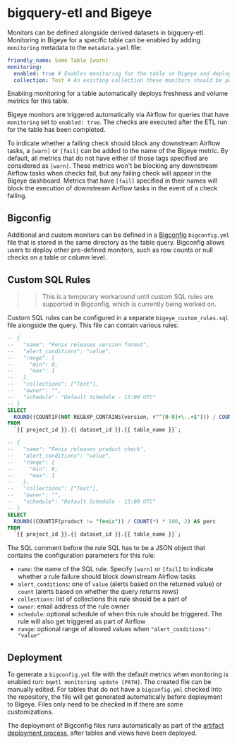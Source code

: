 # bigquery-etl and Bigeye

Monitors can be defined alongside derived datasets in bigquery-etl. Monitoring in Bigeye for a specific table can be enabled by adding `monitoring` metadata to the `metadata.yaml` file:

```yaml
friendly_name: Some Table [warn]
monitoring:
  enabled: true # Enables monitoring for the table in Bigeye and deploys freshness and volume metrics
  collection: Test # An existing collection these monitors should be part of in Bigeye
```

Enabling monitoring for a table automatically deploys freshness and volume metrics for this table.

Bigeye monitors are triggered automatically via Airflow for queries that have `monitoring` set to `enabled: true`. The checks are executed after the ETL run for the table has been completed.

To indicate whether a failing check should block any downstream Airflow tasks, a `[warn]` or `[fail]` can be added to the name of the Bigeye metric. By default, all metrics that do not have either of those tags specified are considered as `[warn]`. These metrics won't be blocking any downstream Airflow tasks when checks fail, but any failing check will appear in the Bigeye dashboard. Metrics that have `[fail]` specified in their names will block the execution of downstream Airflow tasks in the event of a check failing.

## Bigconfig

Additional and custom monitors can be defined in a [Bigconfig](https://docs.bigeye.com/docs/bigconfig#example-template) `bigconfig.yml` file that is stored in the same directory as the table query. Bigconfig allows users to deploy other pre-defined monitors, such as row counts or null checks on a table or column level.

## Custom SQL Rules

> > This is a temporary workaround until custom SQL rules are supported in Bigconfig, which is currently being worked on.

Custom SQL rules can be configured in a separate `bigeye_custom_rules.sql` file alongside the query. This file can contain various rules:

```sql
-- {
--   "name": "Fenix releases version format",
--   "alert_conditions": "value",
--   "range": {
--     "min": 0,
--     "max": 1
--   },
--   "collections": ["Test"],
--   "owner": "",
--   "schedule": "Default Schedule - 13:00 UTC"
-- }
SELECT
  ROUND((COUNTIF(NOT REGEXP_CONTAINS(version, r"^[0-9]+\..+$"))) / COUNT(*) * 100, 2) AS perc
FROM
  `{{ project_id }}.{{ dataset_id }}.{{ table_name }}`;

-- {
--   "name": "Fenix releases product check",
--   "alert_conditions": "value",
--   "range": {
--     "min": 0,
--     "max": 1
--   },
--   "collections": ["Test"],
--   "owner": "",
--   "schedule": "Default Schedule - 13:00 UTC"
-- }
SELECT
  ROUND((COUNTIF(product != "fenix")) / COUNT(*) * 100, 2) AS perc
FROM
  `{{ project_id }}.{{ dataset_id }}.{{ table_name }}`;
```

The SQL comment before the rule SQL has to be a JSON object that contains the configuration parameters for this rule:

- `name`: the name of the SQL rule. Specify `[warn]` or `[fail]` to indicate whether a rule failure should block downstream Airflow tasks
- `alert_conditions`: one of `value` (alerts based on the returned value) or `count` (alerts based on whether the query returns rows)
- `collections`: list of collections this rule should be a part of
- `owner`: email address of the rule owner
- `schedule`: optional schedule of when this rule should be triggered. The rule will also get triggered as part of Airflow
- `range`: optional range of allowed values when `"alert_conditions": "value"`

## Deployment

To generate a `bigconfig.yml` file with the default metrics when monitoring is enabled run: `bqetl monitoring update [PATH]`.
The created file can be manually edited. For tables that do not have a `bigconfig.yml` checked into the repository, the file will get generated automatically before deployment to Bigeye. Files only need to be checked in if there are some customizations.

The deployment of Bigconfig files runs automatically as part of the [artifact deployment process](../../concepts/pipeline/artifact_deployment.md), after tables and views have been deployed.
